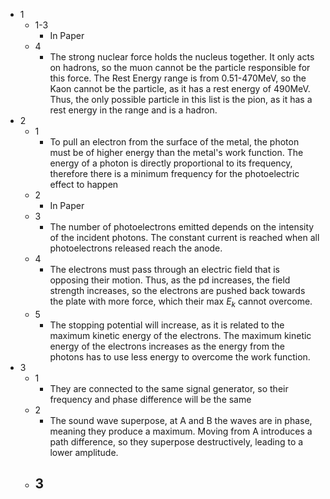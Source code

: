 - 1
	- 1-3
		- In Paper
	- 4
		- The strong nuclear force holds the nucleus together. It only acts on hadrons, so the muon cannot be the particle responsible for this force. The Rest Energy range is from 0.51-470MeV, so the Kaon cannot be the particle, as it has a rest energy of 490MeV. Thus, the only possible particle in this list is the pion, as it has a rest energy in the range and is a hadron.
- 2
	- 1
		- To pull an electron from the surface of the metal, the photon must be of higher energy than the metal's work function. The  energy of a photon is directly proportional to its frequency, therefore there is a minimum frequency for the photoelectric effect to happen
	- 2
		- In Paper 
	- 3
		- The number of photoelectrons emitted depends on the intensity of the incident photons. The constant current is reached when all photoelectrons released reach the anode.
	- 4
		- The electrons must pass through an electric field that is opposing their motion. Thus, as the pd increases, the field strength increases, so the electrons are pushed back towards the plate with more force, which their max $E_k$ cannot overcome.
	- 5
		- The stopping potential will increase, as it is related to the maximum kinetic energy of the electrons. The maximum kinetic energy of the electrons increases as the energy from the photons has to use less energy to overcome the work function.
- 3
	- 1
		- They are connected to the same signal generator, so their frequency and phase difference will be the same
	- 2
		- The sound wave superpose, at A and B the waves are in phase, meaning they produce a maximum. Moving from A introduces a path difference, so they superpose destructively, leading to a lower amplitude.
	- 3
		- 